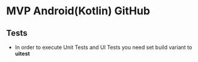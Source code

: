 # MVP Android(Kotlin) GitHub

## Tests
* In order to execute Unit Tests and UI Tests you need set build variant to **uitest**
